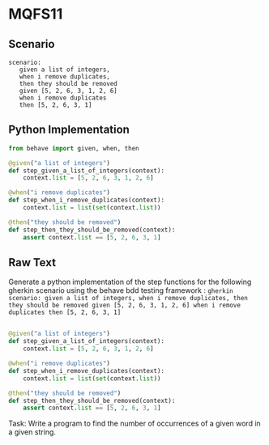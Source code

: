 # MQFS11
## Scenario
```gherkin
scenario: 
   given a list of integers, 
   when i remove duplicates, 
   then they should be removed 
   given [5, 2, 6, 3, 1, 2, 6] 
   when i remove duplicates 
   then [5, 2, 6, 3, 1]
```


## Python Implementation
```python
from behave import given, when, then

@given("a list of integers")
def step_given_a_list_of_integers(context):
    context.list = [5, 2, 6, 3, 1, 2, 6]

@when("i remove duplicates")
def step_when_i_remove_duplicates(context):
    context.list = list(set(context.list))

@then("they should be removed")
def step_then_they_should_be_removed(context):
    assert context.list == [5, 2, 6, 3, 1]
```


## Raw Text
Generate a python implementation of the step functions for the following gherkin scenario using the behave bdd testing framework : ```gherkin scenario: given a list of integers, when i remove duplicates, then they should be removed given [5, 2, 6, 3, 1, 2, 6] when i remove duplicates then [5, 2, 6, 3, 1] ```



```python from behave import given, when, then

@given("a list of integers")
def step_given_a_list_of_integers(context):
    context.list = [5, 2, 6, 3, 1, 2, 6]

@when("i remove duplicates")
def step_when_i_remove_duplicates(context):
    context.list = list(set(context.list))

@then("they should be removed")
def step_then_they_should_be_removed(context):
    assert context.list == [5, 2, 6, 3, 1]
```

Task: Write a program to find the number of occurrences of a given word in a given string.
